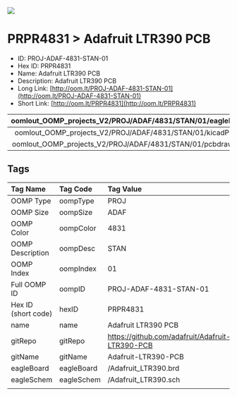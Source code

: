


  
![][im]
# PRPR4831 > Adafruit LTR390 PCB

- ID: PROJ-ADAF-4831-STAN-01
- Hex ID: PRPR4831
- Name: Adafruit LTR390 PCB
- Description: Adafruit LTR390 PCB
- Long Link: [http://oom.lt/PROJ-ADAF-4831-STAN-01](http://oom.lt/PROJ-ADAF-4831-STAN-01)
- Short Link: [http://oom.lt/PRPR4831](http://oom.lt/PRPR4831)
  

|oomlout_OOMP_projects_V2/PROJ/ADAF/4831/STAN/01/eagleImage.png|oomlout_OOMP_projects_V2/PROJ/ADAF/4831/STAN/01/eagleSchemImage.png|oomlout_OOMP_projects_V2/PROJ/ADAF/4831/STAN/01/kicadPcb3dFront.png|oomlout_OOMP_projects_V2/PROJ/ADAF/4831/STAN/01/kicadPcb3dBack.png|
| :---: | :---: | :---: | :---: |
|oomlout_OOMP_projects_V2/PROJ/ADAF/4831/STAN/01/kicadPcb3d.png|oomlout_OOMP_projects_V2/PROJ/ADAF/4831/STAN/01/bomBack.png|oomlout_OOMP_projects_V2/PROJ/ADAF/4831/STAN/01/bomFront.png|oomlout_OOMP_projects_V2/PROJ/ADAF/4831/STAN/01/pcbdraw.svg|
|oomlout_OOMP_projects_V2/PROJ/ADAF/4831/STAN/01/pcbdrawBack.svg||||

## Tags
  

|Tag Name|Tag Code|Tag Value|
| :--- | :--- | :--- |
|OOMP Type|oompType|PROJ|
|OOMP Size|oompSize|ADAF|
|OOMP Color|oompColor|4831|
|OOMP Description|oompDesc|STAN|
|OOMP Index|oompIndex|01|
|Full OOMP ID|oompID|PROJ-ADAF-4831-STAN-01|
|Hex ID (short code)|hexID|PRPR4831|
|name|name|Adafruit LTR390 PCB|
|gitRepo|gitRepo|https://github.com/adafruit/Adafruit-LTR390-PCB|
|gitName|gitName|Adafruit-LTR390-PCB|
|eagleBoard|eagleBoard|/Adafruit_LTR390.brd|
|eagleSchem|eagleSchem|/Adafruit_LTR390.sch|
||||



[im]: PROJ/ADAF/4831/STAN/01/kicadPcb3d_450.png
